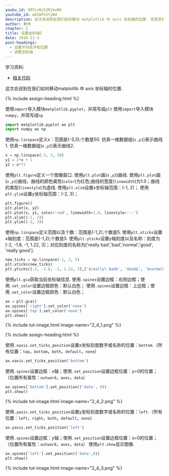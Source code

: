 ```yaml
---
youku_id: XMTcxNjE2MjkwMA
youtube_id: w83mFG5tyW4
description: 这次会说到在我们如何移动 matplotlib 中 axis 坐标轴的位置. 实现多样化的坐标轴显示.
author: 黄伟
chapter: 2
title: 设置坐标轴2
date: 2016-11-3
post-headings:
  - 设置不同名字和位置
  - 调整坐标轴
---
```


学习资料:
  * [相关代码](https://github.com/MorvanZhou/tutorials/blob/master/matplotlibTUT/plt6_ax_setting2.py)

这次会说到在我们如何移动matplotlib 中 axis 坐标轴的位置.


{% include assign-heading.html %}

使用`import`导入模块`matplotlib.pyplot`，并简写成`plt`
使用`import`导入模块`numpy`，并简写成`np`

```python
import matplotlib.pyplot as plt
import numpy as np
```



使用`np.linspace`定义x：范围是(-3,3);个数是50.
仿真一维数据组(`x` ,`y1`)表示曲线1.
仿真一维数据组(`x` ,`y2`)表示曲线2.

```python
x = np.linspace(-3, 3, 50)
y1 = 2*x + 1
y2 = x**2
```



使用`plt.figure`定义一个图像窗口.
使用`plt.plot`画(`x` ,`y2`)曲线.
使用`plt.plot`画(`x` ,`y1`)曲线，曲线的颜色属性(`color`)为红色;曲线的宽度(`linewidth`)为1.0；曲线的类型(`linestyle`)为虚线.
使用`plt.xlim`设置x坐标轴范围：(-1, 2)；
使用`plt.ylim`设置y坐标轴范围：(-2, 3)；

```python
plt.figure()
plt.plot(x, y2)
plt.plot(x, y1, color='red', linewidth=1.0, linestyle='--')
plt.xlim((-1, 2))
plt.ylim((-2, 3))
```



使用`np.linspace`定义范围以及个数：范围是(-1,2);个数是5.
使用`plt.xticks`设置x轴刻度：范围是(-1,2);个数是5.
使用`plt.yticks`设置y轴刻度以及名称：刻度为[-2, -1.8, -1, 1.22, 3]；对应刻度的名称为['really bad','bad','normal','good', 'really good'].

```python
new_ticks = np.linspace(-1, 2, 5)
plt.xticks(new_ticks)
plt.yticks([-2, -1.8, -1, 1.22, 3],['$really\ bad$', '$bad$', '$normal$', '$good$', '$really\ good$'])
```



使用`plt.gca`获取当前坐标轴信息.
使用`.spines`设置边框：右侧边框；使用`.set_color`设置边框颜色：默认白色；
使用`.spines`设置边框：上边框；使用`.set_color`设置边框颜色：默认白色；

```python
ax = plt.gca()
ax.spines['right'].set_color('none')
ax.spines['top'].set_color('none')
plt.show()
```

{% include tut-image.html image-name="2_4_1.png" %}

{% include assign-heading.html %}

使用`.xaxis.set_ticks_position`设置x坐标刻度数字或名称的位置：`bottom`.（所有位置：`top`，`bottom`，`both`，`default`，`none`）

```python
ax.xaxis.set_ticks_position('bottom')
```



使用`.spines`设置边框：x轴；使用`.set_position`设置边框位置：y=0的位置；（位置所有属性：`outward`，`axes`，`data`）

```python
ax.spines['bottom'].set_position(('data', 0))
plt.show()
```

{% include tut-image.html image-name="2_4_2.png" %}

使用`.yaxis.set_ticks_position`设置y坐标刻度数字或名称的位置：`left`.（所有位置：`left`，`right`，`both`，`default`，`none`）

```python
ax.yaxis.set_ticks_position('left')
```



使用`.spines`设置边框：y轴；使用`.set_position`设置边框位置：x=0的位置；（位置所有属性：`outward`，`axes`，`data`）
使用`plt.show`显示图像.

```python
ax.spines['left'].set_position(('data',0))
plt.show()
```

{% include tut-image.html image-name="2_4_3.png" %}
